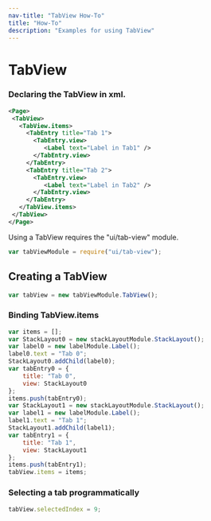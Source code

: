 ```yaml
---
nav-title: "TabView How-To"
title: "How-To"
description: "Examples for using TabView"
---
```

# TabView
### Declaring the TabView in xml.
```XML
<Page>
 <TabView>
   <TabView.items>
     <TabEntry title="Tab 1">
       <TabEntry.view>
          <Label text="Label in Tab1" />
       </TabEntry.view>
     </TabEntry>
     <TabEntry title="Tab 2">
       <TabEntry.view>
          <Label text="Label in Tab2" />
       </TabEntry.view>
     </TabEntry>
   </TabView.items>
 </TabView>
</Page>
```
Using a TabView requires the "ui/tab-view" module.
``` JavaScript
var tabViewModule = require("ui/tab-view");
```
## Creating a TabView
``` JavaScript
var tabView = new tabViewModule.TabView();
```
### Binding TabView.items
``` JavaScript
var items = [];
var StackLayout0 = new stackLayoutModule.StackLayout();
var label0 = new labelModule.Label();
label0.text = "Tab 0";
StackLayout0.addChild(label0);
var tabEntry0 = {
    title: "Tab 0",
    view: StackLayout0
};
items.push(tabEntry0);
var StackLayout1 = new stackLayoutModule.StackLayout();
var label1 = new labelModule.Label();
label1.text = "Tab 1";
StackLayout1.addChild(label1);
var tabEntry1 = {
    title: "Tab 1",
    view: StackLayout1
};
items.push(tabEntry1);
tabView.items = items;
```
### Selecting a tab programmatically
``` JavaScript
tabView.selectedIndex = 9;
```
